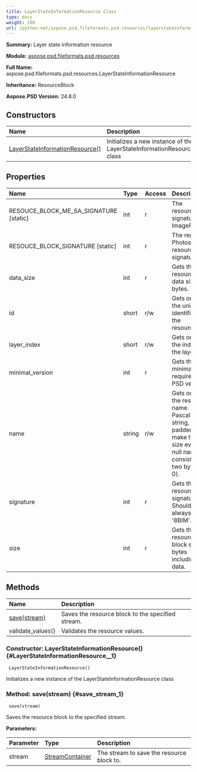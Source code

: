 ```yaml
---
title: LayerStateInformationResource Class
type: docs
weight: 180
url: /python-net/aspose.psd.fileformats.psd.resources/layerstateinformationresource/
---
```


**Summary:** Layer state information resource

**Module:** [aspose.psd.fileformats.psd.resources](/psd/python-net/aspose.psd.fileformats.psd.resources/)

**Full Name:** aspose.psd.fileformats.psd.resources.LayerStateInformationResource

**Inheritance:** ResourceBlock

**Aspose.PSD Version:** 24.8.0

## **Constructors**
| **Name** | **Description** |
| :- | :- |
| [LayerStateInformationResource()](#LayerStateInformationResource__1) | Initializes a new instance of the LayerStateInformationResource class |
## **Properties**
| **Name** | **Type** | **Access** | **Description** |
| :- | :- | :- | :- |
| RESOUCE_BLOCK_ME_SA_SIGNATURE [static] | int | r | The resource signature of ImageReady. |
| RESOUCE_BLOCK_SIGNATURE [static] | int | r | The regular Photoshop resource signature. |
| data_size | int | r | Gets the resource data size in bytes. |
| id | short | r/w | Gets or sets the unique identifier for the resource. |
| layer_index | short | r/w | Gets or sets the index of the layer. |
| minimal_version | int | r | Gets the minimal required PSD version. |
| name | string | r/w | Gets or sets the resource name. Pascal string, padded to make the size even (a null name consists of two bytes of 0). |
| signature | int | r | Gets the resource signature. Should be always '8BIM'. |
| size | int | r | Gets the resource block size in bytes including its data. |
## **Methods**
| **Name** | **Description** |
| :- | :- |
| [save(stream)](#save_stream_1) | Saves the resource block to the specified stream. |
| validate_values() | Validates the resource values. |


### Constructor: LayerStateInformationResource() {#LayerStateInformationResource__1}


```
 LayerStateInformationResource() 
```

Initializes a new instance of the LayerStateInformationResource class

### Method: save(stream) {#save_stream_1}


```
 save(stream) 
```

Saves the resource block to the specified stream.

**Parameters:**

| Parameter | Type | Description |
| :- | :- | :- |
| stream | [StreamContainer](/psd/python-net/aspose.psd/streamcontainer) | The stream to save the resource block to. |


